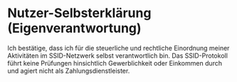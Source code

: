# Nutzer-Selbsterklärung (Eigenverantwortung)

Ich bestätige, dass ich für die steuerliche und rechtliche Einordnung meiner Aktivitäten im SSID-Netzwerk selbst verantwortlich bin. 
Das SSID-Protokoll führt keine Prüfungen hinsichtlich Gewerblichkeit oder Einkommen durch und agiert nicht als Zahlungsdienstleister.
